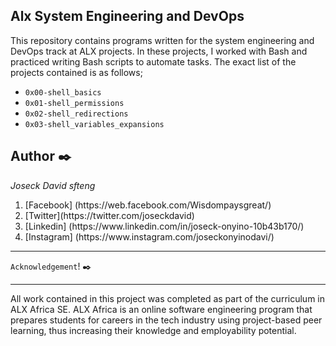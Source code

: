 Alx System Engineering and DevOps
---------------------------------------------------------------------------------------------------------------------------------------------------------------------------

This repository contains programs written for the system engineering and DevOps track at ALX projects.  In these projects, I worked with Bash and practiced writing Bash scripts to automate tasks. The exact list of the projects contained is as follows;


* `0x00-shell_basics`
* `0x01-shell_permissions`
* `0x02-shell_redirections`
* `0x03-shell_variables_expansions`

Author :black_nib:
------------------------------------------------------------------------------------------------------------------------------------------------------------------------------------------------------------------------------------------------------------------------------------------------------------------------------------------------------------------------------------------------------------------

*Joseck David sfteng*
<ol>
<li> [Facebook] (https://web.facebook.com/Wisdompaysgreat/)</li>
<li> [Twitter](https://twitter.com/joseckdavid)</li>
<li> [Linkedin] (https://www.linkedin.com/in/joseck-onyino-10b43b170/)</li>
<li> [Instagram] (https://www.instagram.com/joseckonyinodavi/) </li>
</ol>

------------------------------------------------------------------------------------------------------------------------------------------------------------------------------------------------------

`Acknowledgement`! :black_nib:

-------------------------------------------------------------------------------------------------------------------------------------------------------------------------------

All work contained in this project was completed as part of the curriculum in ALX Africa SE. ALX Africa is an online software engineering program that prepares students for careers in the tech industry using project-based peer learning, thus increasing their knowledge and employability potential.
